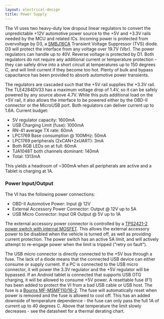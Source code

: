 ```yaml
---
layout: electrical-design
title: Power Supply
---
```


The VI uses two heavy-duty low dropout linear regulators to
convert the unpredictable +12V automotive power source to the +5V and +3.3V
rails needed by the MCU and related ICs.  Incoming power is protected from
overvoltage by D3, a [SMBJ16CA](http://www.fairchildsemi.com/ds/SM/SMBJ16CA.pdf)
Transient Voltage Suppressor (TVS) diode.  D3 will protect the interface from
any voltage over 19.7V (Vbr).  The power regulators can handle up to
40V.  Reverse voltage is
protected by D1.  Both regulators do not require any additional current or
temperature protection - they can safely drive into a short circuit at
temperatures up to 150 degrees C, and will limit current if they become too hot.
Plenty of bulk and bypass capacitance has been provided to absorb automotive
power transients.

The regulators are cascaded such that the +5V rail supplies the +3.3V rail.  The
TLE4284DV33 has a maximum voltage drop of 1.4V, so it can be safely powered by
any source above 4.7V.  While this puts additional load on the +5V rail, it also
allows the interface to be powered either by the OBD-II connector or the
MicroUSB port.  Both regulators can deliver current up to 1.6A.  Current budget:

* 5V regulator capacity: 1600mA
* USB Charging Limit (fuse): 1000mA
* RN-41 average TX rate: 60mA
* LPC1769 Base consumption @ 100MHz: 50mA
* LPC1769 peripherals (2xCAN+2xUART): 3mA
* Both RGB LEDs on at full: 60mA
* TJA1048T both channels dominant: 140mA
* Total: 1313mA

This yields a headroom of ~300mA when all peripherals are active and a Tablet is
charging at 1A.

### Power Input/Output

The VI has the following power connections:

* OBD-II Automotive Power: Input @ 12V
* External Accessory Power Connector: Output @ 12V up to 5A
* USB Micro Connector: Input OR Output @ 5V up to 1A

The external accessory power connector is controlled by a [TPS2421-2
power switch with
internal MOSFET](http://www.ti.com/lit/ds/symlink/tps2421-2.pdf).  This allows
the external accessory power to be disabled when the vehicle is turned
off, as well as
providing current protection.  The power switch has an active 5A limit, and will
actively attempt to re-engage power when the limit is tripped ("retry on
fault").

The USB micro connector is directly connected to the +5V bus through a fuse.
The lack of a diode means that the connected USB device can either consume or
supply current.  If a PC is connected to the USB micro connector, it will power
the 3.3V regulator and the +5V regulator will be bypassed.  If an Android tablet
is connected that supports USB OTG charging, it will be allowed to consume +5V
power.  A resettable fuse (F1) has been added to protect the VI
from a bad USB cable or USB host.  The fuse is a [Bourns
MF-MSMF110/16-2](http://www.bourns.com/pdfs/mfmsmf.pdf).  The fuse will
automatically reset when power is removed and the fuse is allowed to cool off.
This has an added downside of temperature dependence - the fuse can only pass
the full 1A of current up to 40 degrees C.  Above that temperature the limit
slowly decreases - see the datasheet for a thermal derating chart.

